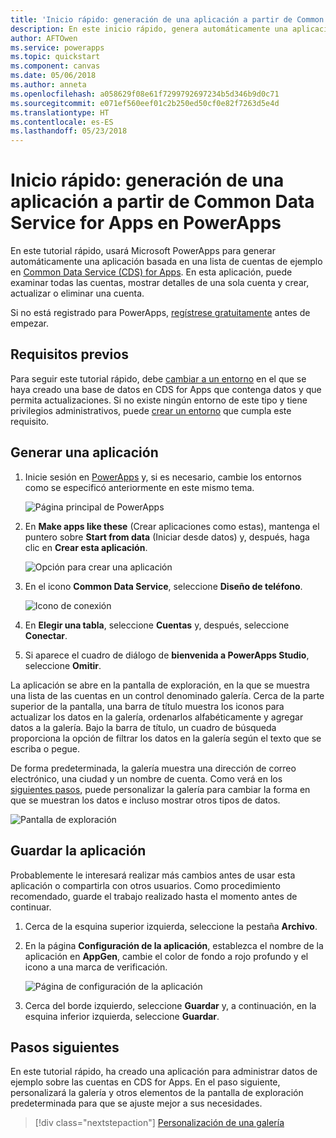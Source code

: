 ```yaml
---
title: 'Inicio rápido: generación de una aplicación a partir de Common Data Service for Apps | Microsoft Docs'
description: En este inicio rápido, genera automáticamente una aplicación en PowerApps para administrar datos en Common Data Service for Apps
author: AFTOwen
ms.service: powerapps
ms.topic: quickstart
ms.component: canvas
ms.date: 05/06/2018
ms.author: anneta
ms.openlocfilehash: a058629f08e61f7299792697234b5d346b9d0c71
ms.sourcegitcommit: e071ef560eef01c2b250ed50cf0e82f7263d5e4d
ms.translationtype: HT
ms.contentlocale: es-ES
ms.lasthandoff: 05/23/2018
---
```

# <a name="quickstart-generate-an-app-from-common-data-service-for-apps-in-powerapps"></a>Inicio rápido: generación de una aplicación a partir de Common Data Service for Apps en PowerApps

En este tutorial rápido, usará Microsoft PowerApps para generar automáticamente una aplicación basada en una lista de cuentas de ejemplo en [Common Data Service (CDS) for Apps](../common-data-service/data-platform-intro.md). En esta aplicación, puede examinar todas las cuentas, mostrar detalles de una sola cuenta y crear, actualizar o eliminar una cuenta.

Si no está registrado para PowerApps, [regístrese gratuitamente](https://web.powerapps.com) antes de empezar.

## <a name="prerequisites"></a>Requisitos previos
Para seguir este tutorial rápido, debe [cambiar a un entorno](working-with-environments.md) en el que se haya creado una base de datos en CDS for Apps que contenga datos y que permita actualizaciones. Si no existe ningún entorno de este tipo y tiene privilegios administrativos, puede [crear un entorno](../../administrator/environments-administration.md#create-an-environment) que cumpla este requisito.

## <a name="generate-an-app"></a>Generar una aplicación
1. Inicie sesión en [PowerApps](https://web.powerapps.com) y, si es necesario, cambie los entornos como se especificó anteriormente en este mismo tema.

    ![Página principal de PowerApps](./media/data-platform-create-app/sign-in.png)

1. En **Make apps like these** (Crear aplicaciones como estas), mantenga el puntero sobre **Start from data** (Iniciar desde datos) y, después, haga clic en **Crear esta aplicación**.

    ![Opción para crear una aplicación](./media/data-platform-create-app/make-this-app.png)

1. En el icono **Common Data Service**, seleccione **Diseño de teléfono**.

    ![Icono de conexión](./media/data-platform-create-app/connection-tile.png)

1. En **Elegir una tabla**, seleccione **Cuentas** y, después, seleccione **Conectar**.

1. Si aparece el cuadro de diálogo de **bienvenida a PowerApps Studio**, seleccione **Omitir**.

La aplicación se abre en la pantalla de exploración, en la que se muestra una lista de las cuentas en un control denominado galería. Cerca de la parte superior de la pantalla, una barra de título muestra los iconos para actualizar los datos en la galería, ordenarlos alfabéticamente y agregar datos a la galería. Bajo la barra de título, un cuadro de búsqueda proporciona la opción de filtrar los datos en la galería según el texto que se escriba o pegue. 

De forma predeterminada, la galería muestra una dirección de correo electrónico, una ciudad y un nombre de cuenta. Como verá en los [siguientes pasos](data-platform-create-app.md#next-steps), puede personalizar la galería para cambiar la forma en que se muestran los datos e incluso mostrar otros tipos de datos.

![Pantalla de exploración](./media/data-platform-create-app/browse-screen.png)

## <a name="save-the-app"></a>Guardar la aplicación
Probablemente le interesará realizar más cambios antes de usar esta aplicación o compartirla con otros usuarios. Como procedimiento recomendado, guarde el trabajo realizado hasta el momento antes de continuar.

1. Cerca de la esquina superior izquierda, seleccione la pestaña **Archivo**.

1. En la página **Configuración de la aplicación**, establezca el nombre de la aplicación en **AppGen**, cambie el color de fondo a rojo profundo y el icono a una marca de verificación.

    ![Página de configuración de la aplicación](./media/data-platform-create-app/app-settings.png)

1. Cerca del borde izquierdo, seleccione **Guardar** y, a continuación, en la esquina inferior izquierda, seleccione **Guardar**.

## <a name="next-steps"></a>Pasos siguientes
En este tutorial rápido, ha creado una aplicación para administrar datos de ejemplo sobre las cuentas en CDS for Apps. En el paso siguiente, personalizará la galería y otros elementos de la pantalla de exploración predeterminada para que se ajuste mejor a sus necesidades.

> [!div class="nextstepaction"]
> [Personalización de una galería](customize-layout-sharepoint.md)
